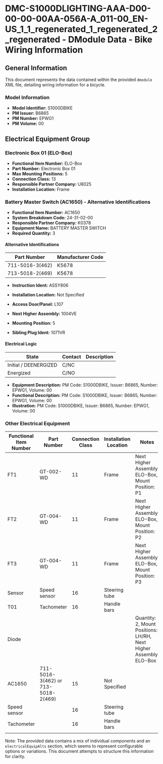 # DMC-S1000DLIGHTING-AAA-D00-00-00-00AA-056A-A_011-00_EN-US_1_1_regenerated_1_regenerated_2_regenerated - DModule Data - Bike Wiring Information

## General Information

This document represents the data contained within the provided `dmodule` XML file, detailing wiring information for a bicycle.

### Model Information

*   **Model Identifier:** S1000DBIKE
*   **PM Issuer:** B6865
*   **PM Number:** EPWG1
*   **PM Volume:** 00

## Electrical Equipment Group

### Electronic Box 01 (ELO-Box)

*   **Functional Item Number:** ELO-Box
*   **Part Number:** Electronic Box 01
*   **Max Mounting Positions:** 5
*   **Connection Class:** 13
*   **Responsible Partner Company:** U8025
*   **Installation Location:** Frame

### Battery Master Switch (AC1650) - Alternative Identifications

*   **Functional Item Number:** AC1650
*   **System Breakdown Code:** 24-31-02-00
*   **Responsible Partner Company:** K0378
*   **Equipment Name:** BATTERY MASTER SWITCH
*   **Required Quantity:** 3

#### Alternative Identifications

| Part Number | Manufacturer Code |
|---|---|
| 711-5016-3(462) | K5678 |
| 713-5018-2(469) | K5678 |

*   **Instruction Ident:** ASSY806

*   **Installation Location:** Not Specified
*   **Access Door/Panel:** L107
*   **Next Higher Assembly:** 1004VE
*   **Mounting Position:** 5
*   **Sibling Plug Ident:** 1071VR

#### Electrical Logic

| State | Contact | Description |
|---|---|---|
| Initial / DEENERGIZED | C/NC |  |
| Energized | C/NO |  |

*   **Equipment Description:** PM Code: S1000DBIKE, Issuer: B6865, Number: EPWG1, Volume: 00
*   **Functional Description:** PM Code: S1000DBIKE, Issuer: B6865, Number: EPWG1, Volume: 00
*   **Illustration:** PM Code: S1000DBIKE, Issuer: B6865, Number: EPWG1, Volume: 00

### Other Electrical Equipment

| Functional Item Number | Part Number | Connection Class | Installation Location | Notes |
|---|---|---|---|---|
| FT1 | GT-002-WD | 11 | Frame | Next Higher Assembly: ELO-Box, Mount Position: P1 |
| FT2 | GT-004-WD | 11 | Frame | Next Higher Assembly: ELO-Box, Mount Position: P2 |
| FT3 | GT-004-WD | 11 | Frame | Next Higher Assembly: ELO-Box, Mount Position: P3 |
| Sensor | Speed sensor | 16 | Steering tube |  |
| T01 | Tachometer | 16 | Handle bars |  |
| Diode |  |  |  | Quantity: 2, Mount Positions: LH/RH, Next Higher Assembly: ELO-Box |
| AC1650 | 711-5016-3(462) or 713-5018-2(469) | 15 | Not Specified |  |
| Speed sensor |  | 16 | Steering tube |  |
| Tachometer |  | 16 | Handle bars |  |
|  |  |  |  |  |

Note: The provided data contains a mix of individual components and an `electricalEquipAlts` section, which seems to represent configurable options or variations. This document attempts to structure this information for clarity.